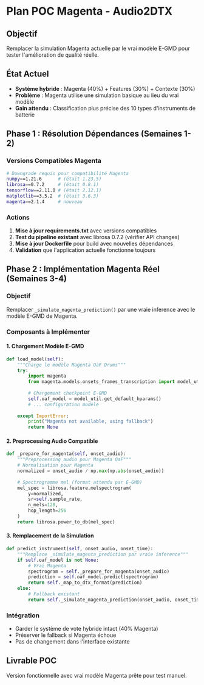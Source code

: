 # Plan POC Magenta - Audio2DTX

## Objectif
Remplacer la simulation Magenta actuelle par le vrai modèle E-GMD pour tester l'amélioration de qualité réelle.

## État Actuel
- **Système hybride** : Magenta (40%) + Features (30%) + Contexte (30%)
- **Problème** : Magenta utilise une simulation basique au lieu du vrai modèle
- **Gain attendu** : Classification plus précise des 10 types d'instruments de batterie

## Phase 1 : Résolution Dépendances (Semaines 1-2)

### Versions Compatibles Magenta
```bash
# Downgrade requis pour compatibilité Magenta
numpy==1.21.6      # (était 1.23.5)
librosa==0.7.2     # (était 0.8.1) 
tensorflow==2.11.0 # (était 2.12.1)
matplotlib==3.5.2  # (était 3.6.3)
magenta==2.1.4     # nouveau
```

### Actions
1. **Mise à jour requirements.txt** avec versions compatibles
2. **Test du pipeline existant** avec librosa 0.7.2 (vérifier API changes)
3. **Mise à jour Dockerfile** pour build avec nouvelles dépendances
4. **Validation** que l'application actuelle fonctionne toujours

## Phase 2 : Implémentation Magenta Réel (Semaines 3-4)

### Objectif
Remplacer `_simulate_magenta_prediction()` par une vraie inference avec le modèle E-GMD de Magenta.

### Composants à Implémenter

#### 1. Chargement Modèle E-GMD
```python
def load_model(self):
    """Charge le modèle Magenta OaF Drums"""
    try:
        import magenta
        from magenta.models.onsets_frames_transcription import model_util
        
        # Chargement checkpoint E-GMD
        self.oaf_model = model_util.get_default_hparams()
        # ... configuration modèle
        
    except ImportError:
        print("Magenta not available, using fallback")
        return None
```

#### 2. Preprocessing Audio Compatible
```python
def _prepare_for_magenta(self, onset_audio):
    """Preprocessing audio pour Magenta OaF"""
    # Normalisation pour Magenta
    normalized = onset_audio / np.max(np.abs(onset_audio))
    
    # Spectrogramme mel (format attendu par E-GMD)
    mel_spec = librosa.feature.melspectrogram(
        y=normalized, 
        sr=self.sample_rate,
        n_mels=128,
        hop_length=256
    )
    return librosa.power_to_db(mel_spec)
```

#### 3. Remplacement de la Simulation
```python
def predict_instrument(self, onset_audio, onset_time):
    """Remplace _simulate_magenta_prediction par vraie inference"""
    if self.oaf_model is not None:
        # Vrai Magenta
        spectrogram = self._prepare_for_magenta(onset_audio)
        prediction = self.oaf_model.predict(spectrogram)
        return self._map_to_dtx_format(prediction)
    else:
        # Fallback existant
        return self._simulate_magenta_prediction(onset_audio, onset_time)
```

### Intégration
- Garder le système de vote hybride intact (40% Magenta)
- Préserver le fallback si Magenta échoue
- Pas de changement dans l'interface existante

## Livrable POC
Version fonctionnelle avec vrai modèle Magenta prête pour test manuel.
